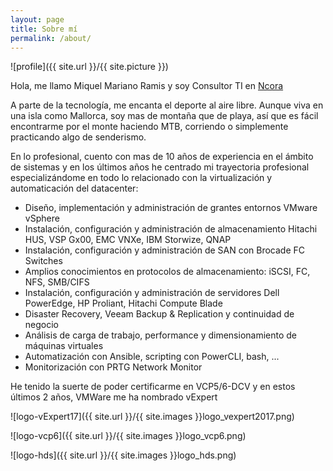 ```yaml
---
layout: page
title: Sobre mí
permalink: /about/
---
```


![profile]({{ site.url }}/{{ site.picture }}) 

Hola, me llamo Miquel Mariano Ramis y soy Consultor TI en [Ncora](https://www.ncora.com/)

A parte de la tecnología, me encanta el deporte al aire libre. Aunque viva en una isla como Mallorca, soy mas de montaña que de playa, así que es fácil encontrarme por el monte haciendo MTB, corriendo o simplemente practicando algo de senderismo.

En lo profesional, cuento con mas de 10 años de experiencia en el ámbito de sistemas y en los últimos años he centrado mi trayectoria profesional especializándome en todo lo relacionado con la virtualización y automaticación del datacenter:

 - Diseño, implementación y administración de grantes entornos VMware vSphere
 - Instalación, configuración y administración de almacenamiento Hitachi HUS, VSP Gx00, EMC VNXe, IBM Storwize, QNAP
 - Instalación, configuración y administración de SAN con Brocade FC Switches
 - Amplios conocimientos en protocolos de almacenamiento: iSCSI, FC, NFS, SMB/CIFS
 - Instalación, configuración y administración de servidores Dell PowerEdge, HP Proliant, Hitachi Compute Blade
 - Disaster Recovery, Veeam Backup & Replication y continuidad de negocio
 - Análisis de carga de trabajo, performance y dimensionamiento de máquinas virtuales
 - Automatización con Ansible, scripting con PowerCLI, bash, ...
 - Monitorización con PRTG Network Monitor

He tenido la suerte de poder certificarme en VCP5/6-DCV y en estos últimos 2 años, VMWare me ha nombrado vExpert

![logo-vExpert17]({{ site.url }}/{{ site.images }}logo_vexpert2017.png) 

![logo-vcp6]({{ site.url }}/{{ site.images }}logo_vcp6.png) 

![logo-hds]({{ site.url }}/{{ site.images }}logo_hds.png) 

